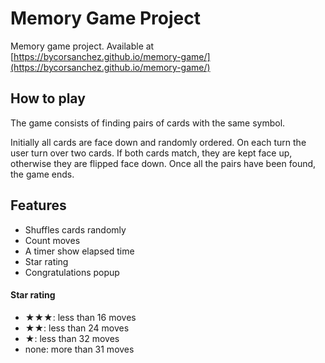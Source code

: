 # Memory Game Project

Memory game project. Available at [https://bycorsanchez.github.io/memory-game/](https://bycorsanchez.github.io/memory-game/)

## How to play

The game consists of finding pairs of cards with the same symbol.  

Initially all cards are face down and randomly ordered. On each turn the user turn over two cards. If both cards match, they are kept face up, otherwise they are flipped face down. Once all the pairs have been found, the game ends.

## Features

* Shuffles cards randomly
* Count moves
* A timer show elapsed time
* Star rating
* Congratulations popup

#### Star rating

* ★★★: less than 16 moves
* ★★: less than 24 moves
* ★: less than 32 moves
* none: more than 31 moves
